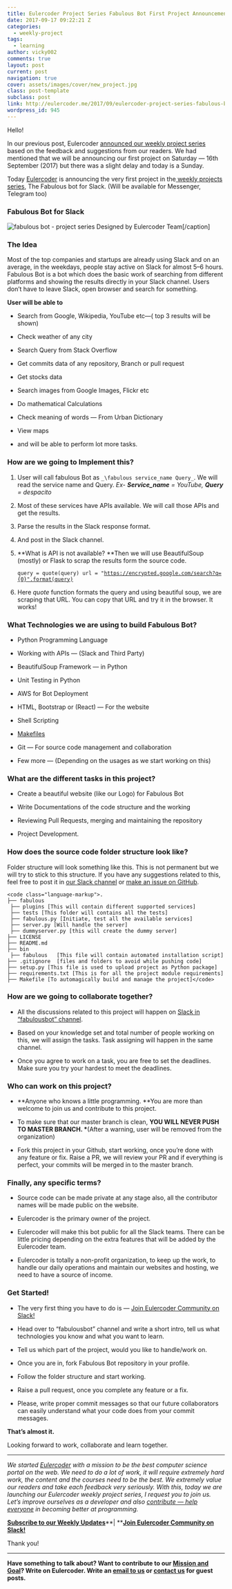 ```yaml
---
title: Eulercoder Project Series Fabulous Bot First Project Announcement
date: 2017-09-17 09:22:21 Z
categories:
  - weekly-project
tags:
  - learning
author: vicky002
comments: true
layout: post
current: post
navigation: true
cover: assets/images/cover/new_project.jpg
class: post-template
subclass: post
link: http://eulercoder.me/2017/09/eulercoder-project-series-fabulous-bot/
wordpress_id: 945
---
```


Hello!

In our previous post, Eulercoder [announced our weekly project series](http://eulercoder.me/weekly-project/) based on the feedback and suggestions from our readers. We had mentioned that we will be announcing our first project on Saturday — 16th September (2017) but there was a slight delay and today is a Sunday.

Today [Eulercoder](http://eulercoder.me/about) is announcing the very first project in the[ weekly projects series](http://eulercoder.me/weekly-project/), The Fabulous bot for Slack. (Will be available for Messenger, Telegram too)

### Fabulous Bot for Slack

![fabulous bot - project series](https://cdn-images-1.medium.com/max/800/1*BDwu0v1rHBpfFdYGx30yTw.png) Designed by Eulercoder Team[/caption]

### The Idea

Most of the top companies and startups are already using Slack and on an average, in the weekdays, people stay active on Slack for almost 5–6 hours. Fabulous Bot is a bot which does the basic work of searching from different platforms and showing the results directly in your Slack channel. Users don’t have to leave Slack, open browser and search for something.

**User will be able to**

<!-- more -->

- Search from Google, Wikipedia, YouTube etc—( top 3 results will be shown)

- Check weather of any city

- Search Query from Stack Overflow

- Get commits data of any repository, Branch or pull request

- Get stocks data

- Search images from Google Images, Flickr etc

- Do mathematical Calculations

- Check meaning of words — From Urban Dictionary

- View maps

- and will be able to perform lot more tasks.

### How are we going to Implement this?

1. User will call fabulous Bot as `_\fabulous service_name Query_`. We will read the service name and Query.
   _Ex- _**_Service_name_**_ = YouTube, _**_Query_**_ = despacito_

2) Most of these services have APIs available. We will call those APIs and get the results.

3. Parse the results in the Slack response format.

4) And post in the Slack channel.

5. **What is API is not available? **Then we will use BeautifulSoup (mostly) or Flask to scrap the results form the source code.


    <code class="language-python">query = quote(query)
    url = "https://encrypted.google.com/search?q={0}".format(query)</code>

6. Here _quote_ function formats the query and using beautiful soup, we are scraping that URL. You can copy that URL and try it in the browser. It works!

### What Technologies we are using to build Fabulous Bot?

- Python Programming Language

- Working with APIs — (Slack and Third Party)

- BeautifulSoup Framework — in Python

- Unit Testing in Python

- AWS for Bot Deployment

- HTML, Bootstrap or (React) — For the website

- Shell Scripting

- [Makefiles](http://mrbook.org/blog/tutorials/make/)

- Git — For source code management and collaboration

- Few more — (Depending on the usages as we start working on this)

### What are the different tasks in this project?

- Create a beautiful website (like our Logo) for Fabulous Bot

- Write Documentations of the code structure and the working

- Reviewing Pull Requests, merging and maintaining the repository

- Project Development.

### How does the source code folder structure look like?

Folder structure will look something like this. This is not permanent but we will try to stick to this structure. If you have any suggestions related to this, feel free to post it in [our Slack channel](http://bit.ly/EulercoderOnSlack) or [make an issue on GitHub](https://github.com/Eulercoder/fabulous/issues/new).

    <code class="language-markup">.
    ├── fabulous
     ├── plugins [This will contain different supported services]
     ├── tests [This folder will contains all the tests]
     ├── fabulous.py [Initiate, test all the available services]
     ├── server.py [Will handle the server]
     ├── dummyserver.py [this will create the dummy server]
    ├── LICENSE
    ├── README.md
    ├── bin
     ├── fabulous   [This file will contain automated installation script]
    ├── .gitignore  [files and folders to avoid while pushing code]
    ├── setup.py [This file is used to upload project as Python package]
    ├── requirements.txt [This is for all the project module requirements]
    ├── Makefile [To automagically build and manage the project]</code>

### How are we going to collaborate together?

- All the discussions related to this project will happen on [Slack in “fabulousbot” channel](https://github.com/Eulercoder/fabulous/issues/new).

- Based on your knowledge set and total number of people working on this, we will assign the tasks. Task assigning will happen in the same channel.

- Once you agree to work on a task, you are free to set the deadlines. Make sure you try your hardest to meet the deadlines.

### Who can work on this project?

- **Anyone who knows a little programming. **You are more than welcome to join us and contribute to this project.

- To make sure that our master branch is clean, **YOU WILL NEVER PUSH TO MASTER BRANCH. \***(After a warning, user will be removed from the organization)

- Fork this project in your Github, start working, once you’re done with any feature or fix. Raise a PR, we will review your PR and if everything is perfect, your commits will be merged in to the master branch.

### Finally, any specific terms?

- Source code can be made private at any stage also, all the contributor names will be made public on the website.

- Eulercoder is the primary owner of the project.

- Eulercoder will make this bot public for all the Slack teams. There can be little pricing depending on the extra features that will be added by the Eulercoder team.

- Eulercoder is totally a non-profit organization, to keep up the work, to handle our daily operations and maintain our websites and hosting, we need to have a source of income.

### Get Started!

- The very first thing you have to do is — [Join Eulercoder Community on Slack!](http://eulercoder.me/about/community/)

- Head over to “fabulousbot” channel and write a short intro, tell us what technologies you know and what you want to learn.

- Tell us which part of the project, would you like to handle/work on.

- Once you are in, fork Fabulous Bot repository in your profile.

- Follow the folder structure and start working.

- Raise a pull request, once you complete any feature or a fix.

- Please, write proper commit messages so that our future collaborators can easily understand what your code does from your commit messages.

**That’s almost it.**

Looking forward to work, collaborate and learn together.

---

_We started _[_Eulercoder_](http://eulercoder.me/)_ with a mission to be the best computer science portal on the web. We need to do a lot of work, it will require extremely hard work, the content and the courses need to be the best. We extremely value our readers and take each feedback very seriously. With this, today we are launching our Eulercoder weekly project series, I request you to join us. Let’s improve ourselves as a developer and also _[_contribute — help everyone_](http://eulercoder.me/contribute/)_ in becoming better at programming._

[**Subscribe to our Weekly Updates**](http://eepurl.com/bRklFn)**| **[**Join Eulercoder Community on Slack!**](https://publicslack.com/slacks/eulercodercommunity/invites/new)

Thank you!

---

**Have something to talk about? Want to contribute to our **[**Mission and Goal**](http://eulercoder.me/about)**? Write on Eulercoder. Write an **[**email to us**](mailto:hi@eulercoder.me)** or **[**contact us**](http://eulercoder.me/contact)** for guest posts.**
